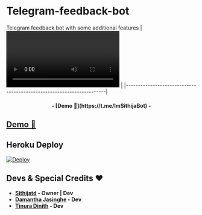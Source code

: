 # Telegram-feedback-bot
Telegram feedback bot with some additional features
| ![bot pic](https://telegra.ph/file/9b5a2ade34d132bf7aaea.mp4) |
|----------------------------------------------------------------------|
<h4 align="center">- [Demo 💎](https://t.me/ImSithijaBot) -<h4>
  
## [Demo 💎](https://t.me/ImSithijaBot)

## Heroku Deploy
[![Deploy](https://www.herokucdn.com/deploy/button.svg)](https://heroku.com/deploy?template=https://github.com/Sithijatd/Telegram-feedback-bot) 

## Devs & Special Credits ❤

- **[Sithijatd](https://github.com/WKRPrabashwara) - Owner | Dev**
- **[Damantha Jasinghe](https://github.com/Damantha126) - Dev**
-  **[Tinura Dinith](https://github.com/TinuraD) - Dev**
 

